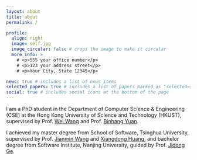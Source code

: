 ```yaml
---
layout: about
title: about
permalink: /

profile:
  align: right
  image: self.jpg
  image_circular: false # crops the image to make it circular
  more_info: >
    # <p>555 your office number</p>
    # <p>123 your address street</p>
    # <p>Your City, State 12345</p>

news: true # includes a list of news items
selected_papers: true # includes a list of papers marked as "selected={true}"
social: true # includes social icons at the bottom of the page
---
```


I am a PhD student in the Department of Computer Science & Engineering (CSE) at the Hong Kong University of Science and Technology (HKUST), supervised by Prof. [Wei Wang](https://www.cse.ust.hk/~weiwa/) and Prof. [Binhang Yuan](https://binhangyuan.github.io/site/). 

I achieved my master degree from School of Software, Tsinghua University, supervised by Prof. [Jianmin Wang](https://www.thss.tsinghua.edu.cn/faculty/wangjianmin.htm) and [Xiangdong Huang](https://www.thss.tsinghua.edu.cn/faculty/huangxiangdong.htm), and bachelor degree from Software Institute, Nanjing University, guided by Prof. [Jidong Ge](https://software.nju.edu.cn/gjd/).
